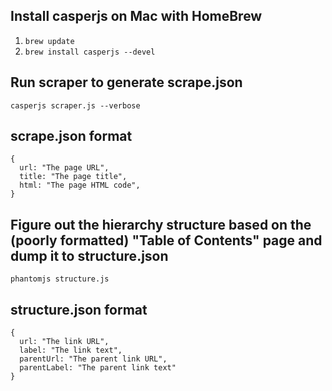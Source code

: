 Install casperjs on Mac with HomeBrew
----

1. ```brew update```
1. ```brew install casperjs --devel```

Run scraper to generate scrape.json
----

```casperjs scraper.js --verbose```

scrape.json format
---
```
{
  url: "The page URL",
  title: "The page title",
  html: "The page HTML code",
}
```

Figure out the hierarchy structure based on the (poorly formatted) "Table of Contents" page and dump it to structure.json
----

```phantomjs structure.js```

structure.json format
---

```
{
  url: "The link URL",
  label: "The link text",
  parentUrl: "The parent link URL",
  parentLabel: "The parent link text"
}
```
